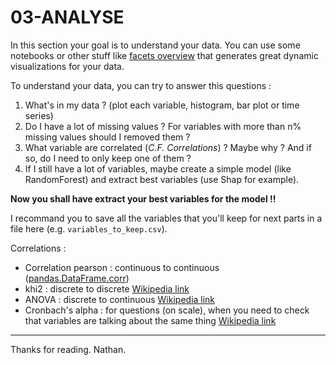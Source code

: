 # 03-ANALYSE

In this section your goal is to understand your data. You can use some notebooks or other stuff like [facets overview](https://pair-code.github.io/facets/) that generates great dynamic visualizations for your data. 

To understand your data, you can try to answer this questions :
1. What's in my data ? (plot each variable, histogram, bar plot or time series)
2. Do I have a lot of missing values ? For variables with more than n% missing values should I removed them ?
3. What variable are correlated (*C.F. Correlations*) ? Maybe why ? And if so, do I need to only keep one of them ?   
4. If I still have a lot of variables, maybe create a simple model (like RandomForest) and extract best variables (use Shap for example). 

**Now you shall have extract your best variables for the model !!**

I recommand you to save all the variables that you'll keep for next parts in a file here (e.g. `variables_to_keep.csv`).

Correlations :
* Correlation pearson : continuous to continuous ([pandas.DataFrame.corr](https://pandas.pydata.org/pandas-docs/stable/reference/api/pandas.DataFrame.corr.html))
* khi2 : discrete to discrete [Wikipedia link](https://en.wikipedia.org/wiki/Chi-squared_test)
* ANOVA : discrete to continuous [Wikipedia link](https://en.wikipedia.org/wiki/Analysis_of_variance)
* Cronbach's alpha : for questions (on scale), when you need to check that variables are talking about the same thing [Wikipedia link](https://en.wikipedia.org/wiki/Cronbach%27s_alpha)

*****
Thanks for reading.
Nathan.